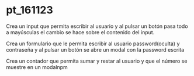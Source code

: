 # pt_161123

Crea un input que permita escribir al usuario y al pulsar un botón pasa todo a mayúsculas el cambio se hace sobre el contenido del input.

Crea un formulario que le permita escribir al usuario password(oculta) y contraseña y al pulsar un botón se abre un modal con la password escrita

Crea un contador que permita sumar y restar al usuario y que el número se muestre en un modalnpm